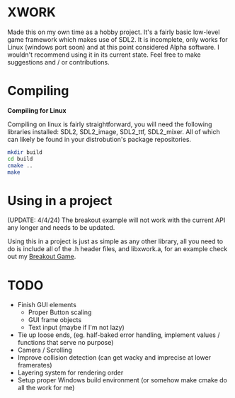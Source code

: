 # XWORK
Made this on my own time as a hobby project. It's a fairly basic low-level game framework which makes use of SDL2. It is incomplete, only works for Linux (windows port soon) and at this point considered Alpha software. I wouldn't recommend using it in its current state. Feel free to make suggestions and / or contributions.

# Compiling
**Compiling for Linux**

Compiling on linux is fairly straightforward, you will need the following libraries installed: SDL2, SDL2_image, SDL2_ttf, SDL2_mixer. All of which can likely be found in your distrobution's package repositories.

```bash
mkdir build
cd build
cmake ..
make
```
# Using in a project
(UPDATE: 4/4/24) The breakout example will not work with the current API any longer and needs to be updated.

Using this in a project is just as simple as any other library, all you need to do is include all of the .h header files, and libxwork.a, for an example check out my [Breakout Game](https://github.com/Modnark/x-work_breakout).

# TODO
* Finish GUI elements
  * Proper Button scaling
  * GUI frame objects
  * Text input (maybe if I'm not lazy)
* Tie up loose ends, (eg. half-baked error handling, implement values / functions that serve no purpose)
* Camera / Scrolling
* Improve collision detection (can get wacky and imprecise at lower framerates)
* Layering system for rendering order
* Setup proper Windows build environment (or somehow make cmake do all the work for me)
